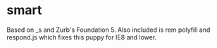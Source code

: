 smart
===

Based on _s and Zurb's Foundation 5.
Also included is rem polyfill and respond.js which fixes this puppy for IE8 and lower.